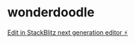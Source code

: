 # wonderdoodle

[Edit in StackBlitz next generation editor ⚡️](https://stackblitz.com/~/github.com/lilfatcow/wonderdoodle)